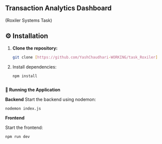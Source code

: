 
## Transaction Analytics Dashboard 
(Roxiler Systems Task)


## ⚙️ Installation

1. **Clone the repository:**
   ```bash
   git clone [https://github.com/YashChaudhari-WORKING/task_Roxiler]

2. Install dependencies:
   ```
   npm install


**🚀 Running the Application**

**Backend**
Start the backend using nodemon:
   
    nodemon index.js

**Frontend**

Start the frontend:
    
    npm run dev


